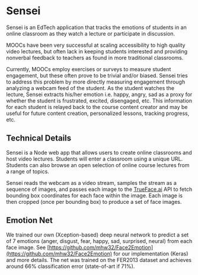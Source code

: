 # Sensei

Sensei is an EdTech application that tracks the emotions of students in an online classroom as they watch a lecture or participate in discussion.

MOOCs have been very successful at scaling accessibility to high quality video lectures, but often lack in keeping students interested and providing nonverbal feedback to teachers as found in more traditional classrooms.

Currently, MOOCs employ exercises or surveys to measure student engagement, but these often prove to be trivial and/or biased. Sensei tries to address this problem by more directly measuring engagement through analyzing a webcam feed of the student. As the student watches the lecture, Sensei extracts his/her emotion i.e. happy, angry, sad as a proxy for whether the student is frustrated, excited, disengaged, etc. This information for each student is relayed back to the course content creator and may be useful for future content creation, personalized lessons, tracking progress, etc.

## Technical Details

Sensei is a Node web app that allows users to create online classrooms and host video lectures. Students will enter a classroom using a unique URL. Students can also browse an open selection of online course lectures from a range of topics.

Sensei reads the webcam as a video stream, samples the stream as a sequence of images, and passes each image to the [TrueFace.ai](http://trueface.ai/) API to fetch bounding box coordinates for each face within the image. Each image is then cropped (once per bounding box) to produce a set of face images.

## Emotion Net

We trained our own (Xception-based) deep neural network to predict a set of 7 emotions (anger, disgust, fear, happy, sad, surprised, neural) from each face image. See [https://github.com/mhw32/Face2Emotion](https://github.com/mhw32/Face2Emotion) for our implementation (Keras) and more details. The net was trained on the FER2013 dataset and achieves around 66% classification error (state-of-art if 71%).
